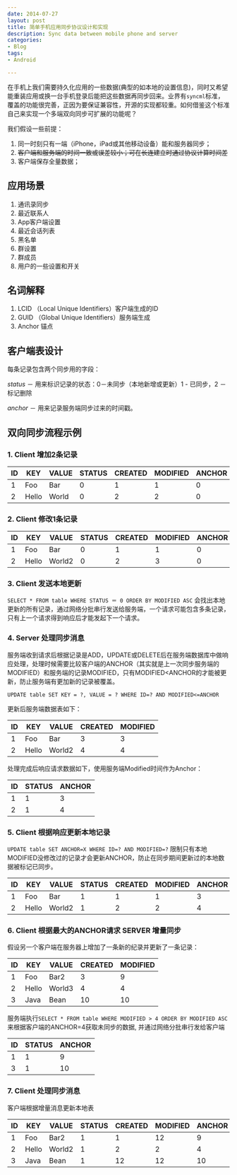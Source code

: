 ```yaml
---
date: 2014-07-27
layout: post
title: 简单手机应用同步协议设计和实现
description: Sync data between mobile phone and server
categories:
- Blog
tags:
- Android

---
```


在手机上我们需要持久化应用的一些数据(典型的如本地的设置信息)，同时又希望能重装应用或换一台手机登录后能把这些数据再同步回来。业界有`syncml`标准，覆盖的功能很完善，正因为要保证兼容性，开源的实现都较重。如何借鉴这个标准自己来实现一个多端双向同步可扩展的功能呢？

我们假设一些前提：

1. 同一时刻只有一端（iPhone，iPad或其他移动设备）能和服务器同步；
2. ~~客户端和服务端的时间一致或误差较小；可在长连建立时通过协议计算时间差~~
3. 客户端保存全量数据；

## 应用场景
1. 通讯录同步
2. 最近联系人
3. App客户端设置
4. 最近会话列表
5. 黑名单
6. 群设置
7. 群成员
8. 用户的一些设置和开关

## 名词解释
1. LCID （Local Unique Identifiers）客户端生成的ID
2. GUID （Global Unique Identifiers）服务端生成
3. Anchor 锚点

## 客户端表设计

每条记录包含两个同步用的字段：
  
  *status* － 用来标识记录的状态：0－未同步（本地新增或更新）1 - 已同步，2 － 标记删除
  
  *anchor* － 用来记录服务端同步过来的时间戳。


## 双向同步流程示例

### 1. Client 增加2条记录

| ID | KEY  | VALUE | STATUS  | CREATED | MODIFIED| ANCHOR|
| ---| -----|-------| ------- | --------| ------- | ------|
| 1  | Foo  | Bar   |    0    |    1    |   1     |   0   |
| 2  | Hello| World |    0    |    2    |   2     |   0   |

### 2. Client 修改1条记录

| ID | KEY  | VALUE | STATUS  | CREATED | MODIFIED| ANCHOR|
| ---| -----|-------| ------- | --------| ------  | ------|
| 1  | Foo  | Bar   |    0    |    1    |   1     |   0   |
| 2  | Hello| World2|    0    |    2    |   3     |   0   |

### 3. Client 发送本地更新
`SELECT * FROM table WHERE STATUS ＝ 0 ORDER BY MODIFIED ASC` 会找出本地更新的所有记录，通过网络分批串行发送给服务端，一个请求可能包含多条记录，只有上一个请求得到响应后才能发起下一个请求。

### 4. Server 处理同步消息

服务端收到请求后根据记录是ADD，UPDATE或DELETE后在服务端数据库中做响应处理，处理时候需要比较客户端的ANCHOR（其实就是上一次同步服务端的MODIFIED）和服务端的记录MODIFIED，只有MODIFIED<ANCHOR的才能被更新，防止服务端有更加新的记录被覆盖。

`UPDATE table SET KEY = ?, VALUE = ? WHERE ID=? AND MODIFIED<=ANCHOR`

更新后服务端数据表如下：

| ID | KEY  | VALUE  | CREATED | MODIFIED|
| ---| -----|--------| --------| --------|
| 1  | Foo  | Bar    |    3    |   3     |
| 2  | Hello| World2 |    4    |   4     |

处理完成后响应请求数据如下，使用服务端Modified时间作为Anchor：

| ID | STATUS | ANCHOR|
| ---|  ------| ------|
| 1  |  1     |   3   |
| 2  |  1     |   4   |

### 5. Client 根据响应更新本地记录

`UPDATE table SET ANCHOR=X WHERE ID=? AND MODIFIED=?` 限制只有本地MODIFIED没修改过的记录才会更新ANCHOR，防止在同步期间更新过的本地数据被标记已同步。

| ID | KEY  | VALUE | STATUS  | CREATED | MODIFIED| ANCHOR|
| ---| -----|-------| ------- | --------| ------- | ------|
| 1  | Foo  | Bar   |    1    |    1    |   1     |   3   |
| 2  | Hello| World2|    1    |    2    |   2     |   4   |

### 6. Client 根据最大的ANCHOR请求 SERVER 增量同步

假设另一个客户端在服务器上增加了一条新的纪录并更新了一条记录：

| ID | KEY  | VALUE | CREATED | MODIFIED|
| ---| -----|-------| --------| ------- |
| 1  | Foo  | Bar2  |    3    |   9     |
| 2  | Hello| World3|    4    |   4     |
| 3  | Java | Bean  |    10   |   10    |

服务端执行`SELECT * FROM table WHERE MODIFIED > 4 ORDER BY MODIFIED ASC` 来根据客户端的ANCHOR=4获取未同步的数据, 并通过网络分批串行发给客户端

| ID | STATUS | ANCHOR|
| ---|  ------| ------|
| 1  |  1     |   9   |
| 3  |  1     |   10  |

### 7. Client 处理同步消息

客户端根据增量消息更新本地表

| ID | KEY  | VALUE | STATUS  | CREATED | MODIFIED| ANCHOR|
| ---| -----|-------| ------- | --------| ------- | ------|
| 1  | Foo  | Bar2  |    1    |    1    |   12    |   9   |
| 2  | Hello| World2|    1    |    2    |   2     |   4   |
| 3  | Java | Bean  |    1    |    12   |   12    |   10  |


















